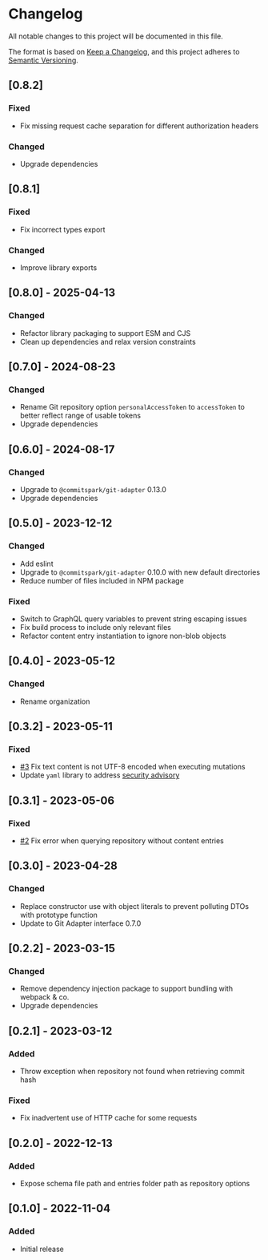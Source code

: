 # Changelog

All notable changes to this project will be documented in this file.

The format is based on [Keep a Changelog](https://keepachangelog.com/en/1.0.0/),
and this project adheres to [Semantic Versioning](https://semver.org/spec/v2.0.0.html).

## [0.8.2]

### Fixed

- Fix missing request cache separation for different authorization headers

### Changed

- Upgrade dependencies

## [0.8.1]

### Fixed

- Fix incorrect types export

### Changed

- Improve library exports

## [0.8.0] - 2025-04-13

### Changed

- Refactor library packaging to support ESM and CJS
- Clean up dependencies and relax version constraints

## [0.7.0] - 2024-08-23

### Changed

- Rename Git repository option `personalAccessToken` to `accessToken` to better reflect range of usable tokens
- Upgrade dependencies

## [0.6.0] - 2024-08-17

### Changed

- Upgrade to `@commitspark/git-adapter` 0.13.0
- Upgrade dependencies

## [0.5.0] - 2023-12-12

### Changed

- Add eslint
- Upgrade to `@commitspark/git-adapter` 0.10.0 with new default directories
- Reduce number of files included in NPM package

### Fixed

- Switch to GraphQL query variables to prevent string escaping issues
- Fix build process to include only relevant files
- Refactor content entry instantiation to ignore non-blob objects

## [0.4.0] - 2023-05-12

### Changed

- Rename organization

## [0.3.2] - 2023-05-11

### Fixed

- [#3](https://github.com/commitspark/git-adapter-github/issues/3) Fix text content is not UTF-8 encoded when executing
  mutations
- Update `yaml` library to address [security advisory](https://github.com/advisories/GHSA-f9xv-q969-pqx4)

## [0.3.1] - 2023-05-06

### Fixed

- [#2](https://github.com/commitspark/git-adapter-github/issues/2) Fix error when querying repository without content
  entries

## [0.3.0] - 2023-04-28

### Changed

- Replace constructor use with object literals to prevent polluting DTOs with prototype function
- Update to Git Adapter interface 0.7.0

## [0.2.2] - 2023-03-15

### Changed

- Remove dependency injection package to support bundling with webpack & co.
- Upgrade dependencies

## [0.2.1] - 2023-03-12

### Added

- Throw exception when repository not found when retrieving commit hash

### Fixed

- Fix inadvertent use of HTTP cache for some requests

## [0.2.0] - 2022-12-13

### Added

- Expose schema file path and entries folder path as repository options

## [0.1.0] - 2022-11-04

### Added

- Initial release
